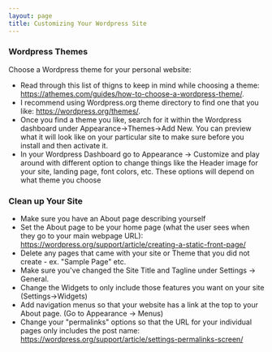 ```yaml
---
layout: page
title: Customizing Your Wordpress Site
---
```


### Wordpress Themes

Choose a Wordpress theme for your personal website:

* Read through this list of thigns to keep in mind while choosing a theme: <https://athemes.com/guides/how-to-choose-a-wordpress-theme/>. 
* I recommend using Wordpress.org theme directory to find one that you like: <https://wordpress.org/themes/>.
* Once you find a theme you like, search for it within the Wordpress dashboard under Appearance->Themes->Add New. You can preview what it will look like on your particular site to make sure before you install and then activate it.
* In your Wordpress Dashboard go to Appearance -> Customize and play around with different option to change things like the Header image for your site, landing page, font colors, etc. These options will depend on what theme you choose

### Clean up Your Site

- Make sure you have an About page describing yourself
- Set the About page to be your home page (what the user sees when they go to your main webpage URL): <https://wordpress.org/support/article/creating-a-static-front-page/> 
- Delete any pages that came with your site or Theme that you did not create - ex. "Sample Page" etc.
- Make sure you've changed the Site Title and Tagline under Settings -> General.
- Change the Widgets to only include those features you want on your site (Settings->Widgets)
- Add navigation menus so that your website has a link at the top to your About page. (Go to Appearance -> Menus)
- Change your "permalinks" options so that the URL for your individual pages only includes the post name: <https://wordpress.org/support/article/settings-permalinks-screen/> 